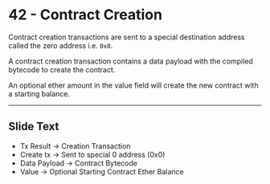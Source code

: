# 42 - Contract Creation

Contract creation transactions are sent to a special destination address called the zero address i.e. `0x0`. 

A contract creation transaction contains a data payload with the compiled bytecode to create the contract. 

An optional ether amount in the value field will create the new contract with a starting balance.

---
## Slide Text
- Tx Result -> Creation Transaction
- Create tx -> Sent to special 0 address (0x0)
- Data Payload -> Contract Bytecode
- Value -> Optional Starting Contract Ether Balance
 

